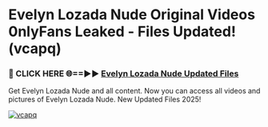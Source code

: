 # Evelyn Lozada Nude Original Videos 0nlyFans Leaked - Files Updated! (vcapq)

<h3>🔴 CLICK HERE 🌐==►► <a href="https://tinyurl.com/5h6xmrr3" rel="nofollow">Evelyn Lozada Nude Updated Files</a></h3>

Get Evelyn Lozada Nude and all content. Now you can access all videos and pictures of Evelyn Lozada Nude. New Updated Files 2025!

[![vcapq](https://i.imgur.com/KVD873Z.gif)](https://tinyurl.com/5h6xmrr3)
